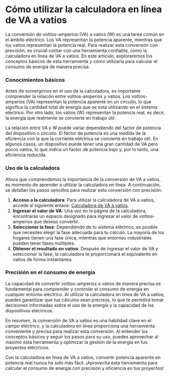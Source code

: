 Cómo utilizar la calculadora en línea de VA a vatios
====================================================

La conversión de voltios-amperios (VA) a vatios (W) es una tarea común en el ámbito eléctrico. Los VA representan la potencia aparente, mientras que los vatios representan la potencia real. Para realizar esta conversión con precisión, es crucial contar con una herramienta confiable, como la calculadora en línea de VA a vatios. En este artículo, exploraremos los conceptos básicos de esta herramienta y cómo utilizarla para calcular el consumo de energía de manera precisa.

### Conocimientos básicos

Antes de sumergirnos en el uso de la calculadora, es importante comprender la relación entre voltios-amperios y vatios. Los voltios-amperios (VA) representan la potencia aparente en un circuito, lo que significa la cantidad total de energía que se está utilizando en el sistema eléctrico. Por otro lado, los vatios (W) representan la potencia real, es decir, la energía que realmente se convierte en trabajo útil.

La relación entre VA y W puede variar dependiendo del factor de potencia del dispositivo o circuito. El factor de potencia es una medida de la eficiencia con la que la corriente eléctrica se convierte en trabajo útil. En algunos casos, un dispositivo puede tener una gran cantidad de VA pero pocos vatios, lo que indica un factor de potencia bajo y, por lo tanto, una eficiencia reducida.

### Uso de la calculadora

Ahora que comprendemos la importancia de la conversión de VA a vatios, es momento de aprender a utilizar la calculadora en línea. A continuación, se detallan los pasos sencillos para realizar esta conversión con precisión:

1. **Acceso a la calculadora**: Para utilizar la calculadora de VA a vatios, accede al siguiente enlace: [Calculadora de VA a vatios](https://www.onlinecalculatorsfree.com/es/tools/volt-amps-to-watts-calculator.html).
2. **Ingresar el valor de VA**: Una vez en la página de la calculadora, encontrarás un espacio designado para ingresar el valor de voltios-amperios que deseas convertir.
3. **Seleccionar la fase**: Dependiendo de tu sistema eléctrico, es posible que necesites elegir la fase adecuada para tu cálculo. La mayoría de los hogares tienen una fase única, mientras que entornos industriales pueden tener fases múltiples.
4. **Obtener el resultado en vatios**: Después de ingresar el valor de VA y seleccionar la fase, la calculadora te proporcionará el equivalente en vatios de forma instantánea.

### Precisión en el consumo de energía

La capacidad de convertir voltios-amperios a vatios de manera precisa es fundamental para comprender y controlar el consumo de energía en cualquier entorno eléctrico. Al utilizar la calculadora en línea de VA a vatios, puedes garantizar que tus cálculos sean precisos, lo que te permitirá tomar decisiones informadas sobre el uso de la energía y la capacidad de los dispositivos eléctricos.

En resumen, la conversión de VA a vatios es una habilidad clave en el campo eléctrico, y la calculadora en línea proporciona una herramienta conveniente y precisa para realizar esta conversión. Al entender los conceptos básicos y seguir los pasos para su uso, puedes aprovechar al máximo esta herramienta y optimizar la gestión de la energía en tus proyectos eléctricos.

Con la calculadora en línea de VA a vatios, convertir potencia aparente en potencia real nunca ha sido más fácil. ¡Aprovecha esta herramienta para calcular el consumo de energía con precisión y eficiencia en tus proyectos!